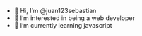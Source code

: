 - 👋 Hi, I’m @juan123sebastian
- 👀 I’m interested in being a web developer
- 🌱 I’m currently learning javascript
<!---
juan123sebastian/juan123sebastian is a ✨ special ✨ repository because its `README.md` (this file) appears on your GitHub profile.
You can click the Preview link to take a look at your changes.
--->
